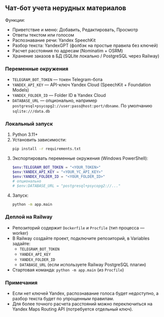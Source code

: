 ## Чат-бот учета нерудных материалов

Функции:
- Приветствие и меню: Добавить, Редактировать, Просмотр
- Ответы текстом или голосом
- Распознавание речи: Yandex SpeechKit
- Разбор текста: YandexGPT (фолбэк на простые правила без ключей)
- Расчет расстояния по адресам (Nominatim + OSRM)
- Хранение заказов в БД (SQLite локально / PostgreSQL через Railway)

### Переменные окружения
- `TELEGRAM_BOT_TOKEN` — токен Telegram-бота
- `YANDEX_API_KEY` — API-ключ Yandex Cloud (SpeechKit + Foundation Models)
- `YANDEX_FOLDER_ID` — Folder ID в Yandex Cloud
- `DATABASE_URL` — опционально, например `postgresql+psycopg2://user:pass@host:port/dbname`. По умолчанию `sqlite:///data.db`

### Локальный запуск
1. Python 3.11+
2. Установить зависимости:
   ```bash
   pip install -r requirements.txt
   ```
3. Экспортировать переменные окружения (Windows PowerShell):
   ```powershell
   $env:TELEGRAM_BOT_TOKEN = "<YOUR_TOKEN>"
   $env:YANDEX_API_KEY = "<YOUR_YC_API_KEY>"
   $env:YANDEX_FOLDER_ID = "<YOUR_FOLDER_ID>"
   # опционально
   # $env:DATABASE_URL = "postgresql+psycopg2://..."
   ```
4. Запуск:
   ```bash
   python -m app.main
   ```

### Деплой на Railway
- Репозиторий содержит `Dockerfile` и `Procfile` (тип процесса — worker)
- В Railway создайте проект, подключите репозиторий, в Variables задайте:
  - `TELEGRAM_BOT_TOKEN`
  - `YANDEX_API_KEY`
  - `YANDEX_FOLDER_ID`
  - `DATABASE_URL` (если используете Railway PostgreSQL плагин)
- Стартовая команда: `python -m app.main` (из `Procfile`)

### Примечания
- Если нет ключей Yandex, распознавание голоса будет недоступно, а разбор текста будет по упрощенным правилам.
- Для более точного расчета расстояний можно переключиться на Yandex Maps Routing API (потребуется отдельный ключ).